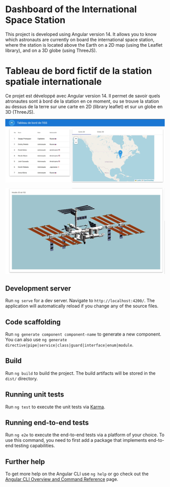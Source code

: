 
# Dashboard of the International Space Station

This project is developed using Angular version 14. It allows you to know which astronauts are currently on board the international space station, where the station is located above the Earth on a 2D map (using the Leaflet library), and on a 3D globe (using ThreeJS).

# Tableau de bord fictif de la station spatiale internationale

Ce projet est développé avec Angular version 14. Il permet de savoir quels atronautes sont à bord de la station en ce moment, ou se trouve la station au dessus de la terre sur une carte en 2D (library leaflet) et sur un globe en 3D (ThreeJS).

<p align="center">

  <img src="https://github.com/ClementVaugoyeau/IssFront/blob/dev/src/assets/screenshot_1_list_map.JPG"  alt="accessibility text">
</p>    

<p align="center">

  <img src="https://github.com/ClementVaugoyeau/IssFront/blob/dev/src/assets/screenshot_2_ISS_3D_Model.JPG"  alt="accessibility text">
</p> 


## Development server

Run `ng serve` for a dev server. Navigate to `http://localhost:4200/`. The application will automatically reload if you change any of the source files.

## Code scaffolding

Run `ng generate component component-name` to generate a new component. You can also use `ng generate directive|pipe|service|class|guard|interface|enum|module`.

## Build

Run `ng build` to build the project. The build artifacts will be stored in the `dist/` directory.

## Running unit tests

Run `ng test` to execute the unit tests via [Karma](https://karma-runner.github.io).

## Running end-to-end tests

Run `ng e2e` to execute the end-to-end tests via a platform of your choice. To use this command, you need to first add a package that implements end-to-end testing capabilities.

## Further help

To get more help on the Angular CLI use `ng help` or go check out the [Angular CLI Overview and Command Reference](https://angular.io/cli) page.
